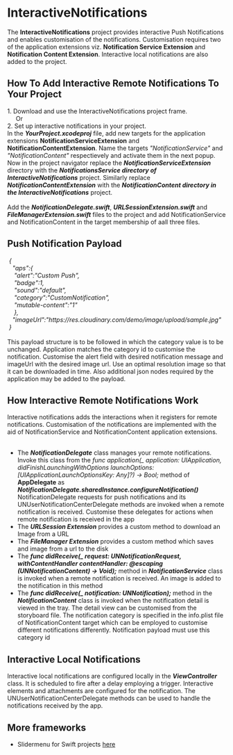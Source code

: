 # InteractiveNotifications
<p>

The <b>InteractiveNotifications</b> project provides interactive Push Notifications and enables customisation of the notifications. Customisation requires two of the application extensions viz. <b>Notification Service Extension</b> and <b>Notification Content Extension</b>. Interactive local notifications are also added to the project.
<br>
<h2> How To Add Interactive Remote Notifications To Your Project</h2>
1. Download and use the InteractiveNotifications project frame.
<br>&nbsp&nbsp&nbsp&nbsp Or
<br>
2. Set up interactive notifications in your project.
<br>
In the <i><b>YourProject.xcodeproj</b></i> file, add new targets for the application extensions <b>NotificationServiceExtension</b> and  <b>NotificationContentExtension</b>. Name the targets <i>"NotificationService"</i> and <i>"NotificationContent"</i> respectievely and activate them in the next popup.
Now in the project navigator replace the <b><i>NotificationServiceExtension</i></b> directory with the <b><i>NotificationsService directory of InteractiveNotifications</i></b> project. Similarly replace <b><i>NotificationContentExtension</i></b> with the <b><i>NotificationContent directory in the InteractiveNotifications</i></b> project.
<br><br>
Add the <b><i>NotificationDelegate.swift</b></i>, <b><i>URLSessionExtension.swift</b></i> and <b><i>FileManagerExtension.swift</b></i> files to the project and add NotificationService and NotificationContent in the target membership of aall three files.

<h2> Push Notification Payload </h2>
<i>
&nbsp{
<br>&nbsp&nbsp    "aps":{
<br>&nbsp&nbsp&nbsp        "alert":"Custom Push",
<br>&nbsp&nbsp&nbsp        "badge":1,
<br>&nbsp&nbsp&nbsp        "sound":"default",
<br>&nbsp&nbsp&nbsp       "category":"CustomNotification",
<br>&nbsp&nbsp&nbsp        "mutable-content":"1"
<br>&nbsp&nbsp&nbsp    },
<br>&nbsp&nbsp   "imageUrl":"https://res.cloudinary.com/demo/image/upload/sample.jpg"
<br>&nbsp}
</i>
<br><br>
This payload structure is to be followed in which the category value is to be unchanged. Application matches the category id to customise the notification. Customise the alert field with desired notification message and imageUrl with the desired image url. Use an optimal resolution image so that it can be downloaded in time. Also additional json nodes required by the application may be added to the payload.
<br>
</p>
<h2> How Interactive Remote Notifications Work</h2>
Interactive notifications adds the interactions when it registers for remote notifications. Customisation of the notifications are implemented with the aid of NotificationService and NotificationContent application extensions.
<br><br>
<ul>
<li> The <b><i>NotificationDelegate</b></i> class manages your remote notifications. Invoke this class from the <i>func application(_ application: UIApplication, didFinishLaunchingWithOptions launchOptions: [UIApplicationLaunchOptionsKey: Any]?) -> Bool;</i> method of <b>AppDelegate</b> as <b><i>NotificationDelegate.sharedInstance.configureNotification()</i></b> NotificationDelegate requests for push notifications and its UNUserNotificationCenterDelegate methods are invoked when a remote notification is received. Customise these delegates for actions when remote notification is received in the app</li>
<li> The <b><i>URLSession Extension</b></i> provides a custom method to download an Image from a URL</li>
<li> The <b><i>FileManager Extension</b></i> provides a custom method which saves and image from a url to the disk </li>
<li> The <b><i>func didReceive(_ request: UNNotificationRequest, withContentHandler contentHandler: @escaping (UNNotificationContent) -> Void);</b></i> method in <b><i>NotificationService</b></i> class is invoked when a remote notification is received. An image is added to the notification in this method</li>
<li> The <b><i>func didReceive(_ notification: UNNotification);</b></i> method in the <b><i>NotificationContent</b></i> class is invoked when the notification detail is viewed in the tray. The detail view can be customised from the storyboard file. The notification category is specified in the info.plist file of NotificationContent target which can be employed to customise different notifications differently. Notification payload must use this category id</li>
</ul>

<h2>Interactive Local Notifications</h2>
<p>
Interactive local notifications are configured locally in the <b><i>ViewController</i></b> class. It is scheduled to fire after a delay employing a trigger. Interactive elements and attachments are configured for the notification. The UNUserNotificationCenterDelegate methods can be used to handle the notifications received by the app.
</p>

<h2>More frameworks</h2>
<ul>
<li> Slidermenu for Swift projects <a href=https://github.com/Mattews92/SliderMenu>here</a> </li>
</ul>
